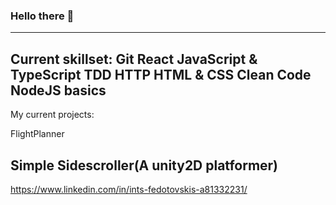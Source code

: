 ### Hello there 👋
---
Current skillset:
Git
React
JavaScript & TypeScript
TDD
HTTP
HTML & CSS
Clean Code
NodeJS basics
---
My current projects:

FlightPlanner

Simple Sidescroller(A unity2D platformer)
---
https://www.linkedin.com/in/ints-fedotovskis-a81332231/
<!--
**IntsFedotovskis/IntsFedotovskis** is a ✨ _special_ ✨ repository because its `README.md` (this file) appears on your GitHub profile.

Here are some ideas to get you started:

- 🔭 I’m currently working on ...
- 🌱 I’m currently learning ...
- 👯 I’m looking to collaborate on ...
- 🤔 I’m looking for help with ...
- 💬 Ask me about ...
- 📫 How to reach me: ...
- 😄 Pronouns: ...
- ⚡ Fun fact: ...
-->
